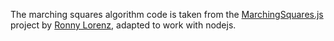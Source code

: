 The marching squares algorithm code is taken from the [MarchingSquares.js](https://github.com/RaumZeit/MarchingSquares.js) project by [Ronny Lorenz](https://github.com/RaumZeit), adapted to work with nodejs.